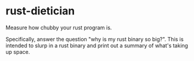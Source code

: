 # rust-dietician

Measure how chubby your rust program is.

Specifically, answer the question "why is my rust binary so big?".  This is intended to slurp in a rust
binary and print out a summary of what's taking up space.
